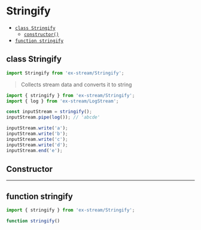 # Stringify

- [`class Stringify`](#class-stringify)
  - [`constructor()`](#stringify-constructor-constructor)
- [`function stringify`](#function-stringify)

<a id="class-stringify"></a><h2>class Stringify</h2>
``` javascript
import Stringify from 'ex-stream/Stringify';
```
> Collects stream data and converts it to string



``` javascript
import { stringify } from 'ex-stream/Stringify';
import { log } from 'ex-stream/LogStream';

const inputStream = stringify();
inputStream.pipe(log()); // 'abcde'

inputStream.write('a');
inputStream.write('b');
inputStream.write('c');
inputStream.write('d');
inputStream.end('e');
```



<h2>Constructor</h2>
<a id="stringify-constructor-constructor"></a>


---

<a id="function-stringify"></a><h2>function stringify</h2>
``` javascript
import { stringify } from 'ex-stream/Stringify';
```
``` javascript
function stringify()
```
